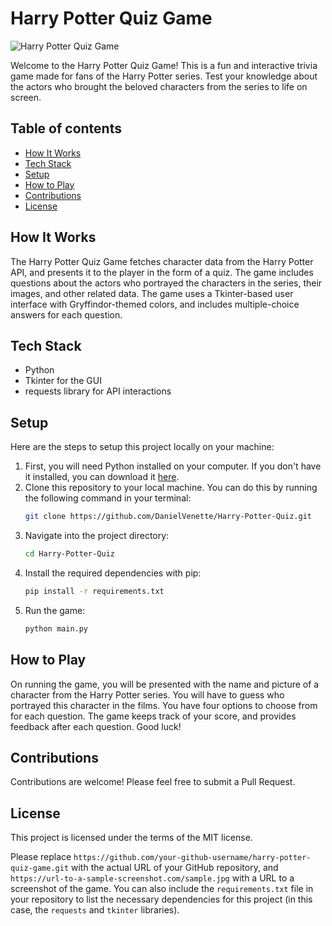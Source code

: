 # Harry Potter Quiz Game

![Harry Potter Quiz Game](https://url-to-a-sample-screenshot.com/sample.jpg)

Welcome to the Harry Potter Quiz Game! This is a fun and interactive trivia game made for fans of the Harry Potter series. Test your knowledge about the actors who brought the beloved characters from the series to life on screen.

## Table of contents
- [How It Works](#how-it-works)
- [Tech Stack](#tech-stack)
- [Setup](#setup)
- [How to Play](#how-to-play)
- [Contributions](#contributions)
- [License](#license)

## How It Works
The Harry Potter Quiz Game fetches character data from the Harry Potter API, and presents it to the player in the form of a quiz. The game includes questions about the actors who portrayed the characters in the series, their images, and other related data. The game uses a Tkinter-based user interface with Gryffindor-themed colors, and includes multiple-choice answers for each question.

## Tech Stack
- Python
- Tkinter for the GUI
- requests library for API interactions

## Setup
Here are the steps to setup this project locally on your machine:

1. First, you will need Python installed on your computer. If you don't have it installed, you can download it [here](https://www.python.org/downloads/).
2. Clone this repository to your local machine. You can do this by running the following command in your terminal:
    ```bash
    git clone https://github.com/DanielVenette/Harry-Potter-Quiz.git
    ```
3. Navigate into the project directory:
    ```bash
    cd Harry-Potter-Quiz
    ```
4. Install the required dependencies with pip:
    ```bash
    pip install -r requirements.txt
    ```
5. Run the game:
    ```bash
    python main.py
    ```

## How to Play
On running the game, you will be presented with the name and picture of a character from the Harry Potter series. You will have to guess who portrayed this character in the films. You have four options to choose from for each question. The game keeps track of your score, and provides feedback after each question. Good luck!

## Contributions
Contributions are welcome! Please feel free to submit a Pull Request.

## License
This project is licensed under the terms of the MIT license.

Please replace `https://github.com/your-github-username/harry-potter-quiz-game.git` with the actual URL of your GitHub repository, and `https://url-to-a-sample-screenshot.com/sample.jpg` with a URL to a screenshot of the game. You can also include the `requirements.txt` file in your repository to list the necessary dependencies for this project (in this case, the `requests` and `tkinter` libraries).
